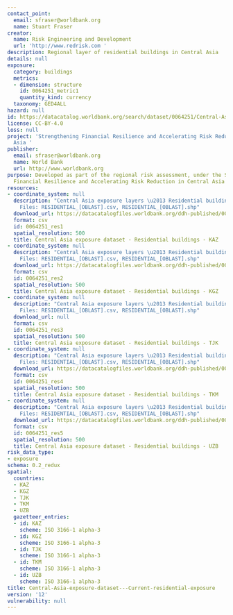 ```yaml
---
contact_point:
  email: sfraser@worldbank.org
  name: Stuart Fraser
creator:
  name: Risk Engineering and Development
  url: 'http://www.redrisk.com '
description: Regional layer of residential buildings in Central Asia
details: null
exposure:
  category: buildings
  metrics:
  - dimension: structure
    id: 0064251_metric1
    quantity_kind: currency
  taxonomy: GED4ALL
hazard: null
id: https://datacatalog.worldbank.org/search/dataset/0064251/Central-Asia-exposure-dataset---Residential-buildings
license: CC-BY-4.0
loss: null
project: 'Strengthening Financial Resilience and Accelerating Risk Reduction in Central
  Asia '
publisher:
  email: sfraser@worldbank.org
  name: World Bank
  url: http://www.worldbank.org
purpose: Developed as part of the regional risk assessment, under the Strengthening
  Financial Resilience and Accelerating Risk Reduction in Central Asia program. (https://www.gfdrr.org/en/program/SFRARR-Central-Asia)
resources:
- coordinate_system: null
  description: "Central Asia exposure layers \u2013 Residential buildings - KAZ\n\
    Files: RESIDENTIAL_[OBLAST].csv, RESIDENTIAL_[OBLAST].shp"
  download_url: https://datacatalogfiles.worldbank.org/ddh-published/0064251/DR0091988/KAZ_residential_exposure.zip?versionId=2023-07-11T15:15:39.6450392Z
  format: csv
  id: 0064251_res1
  spatial_resolution: 500
  title: Central Asia exposure dataset - Residential buildings - KAZ
- coordinate_system: null
  description: "Central Asia exposure layers \u2013 Residential buildings - KGZ\n\
    Files: RESIDENTIAL_[OBLAST].csv, RESIDENTIAL_[OBLAST].shp"
  download_url: https://datacatalogfiles.worldbank.org/ddh-published/0064251/DR0091661/KGZ_residential_exposure.zip?versionId=2023-07-11T15:15:41.4460187Z
  format: csv
  id: 0064251_res2
  spatial_resolution: 500
  title: Central Asia exposure dataset - Residential buildings - KGZ
- coordinate_system: null
  description: "Central Asia exposure layers \u2013 Residential buildings - TJK\n\
    Files: RESIDENTIAL_[OBLAST].csv, RESIDENTIAL_[OBLAST].shp"
  download_url: null
  format: csv
  id: 0064251_res3
  spatial_resolution: 500
  title: Central Asia exposure dataset - Residential buildings - TJK
- coordinate_system: null
  description: "Central Asia exposure layers \u2013 Residential buildings - TKM\n\
    Files: RESIDENTIAL_[OBLAST].csv, RESIDENTIAL_[OBLAST].shp"
  download_url: https://datacatalogfiles.worldbank.org/ddh-published/0064251/DR0091659/TKM_residential_exposure.zip?versionId=2023-07-11T15:15:34.9986705Z
  format: csv
  id: 0064251_res4
  spatial_resolution: 500
  title: Central Asia exposure dataset - Residential buildings - TKM
- coordinate_system: null
  description: "Central Asia exposure layers \u2013 Residential buildings - UZB\n\
    Files: RESIDENTIAL_[OBLAST].csv, RESIDENTIAL_[OBLAST].shp"
  download_url: https://datacatalogfiles.worldbank.org/ddh-published/0064251/DR0091989/UZB_residential_exposure.zip?versionId=2023-07-11T15:15:43.2479984Z
  format: csv
  id: 0064251_res5
  spatial_resolution: 500
  title: Central Asia exposure dataset - Residential buildings - UZB
risk_data_type:
- exposure
schema: 0.2_redux
spatial:
  countries:
  - KAZ
  - KGZ
  - TJK
  - TKM
  - UZB
  gazetteer_entries:
  - id: KAZ
    scheme: ISO 3166-1 alpha-3
  - id: KGZ
    scheme: ISO 3166-1 alpha-3
  - id: TJK
    scheme: ISO 3166-1 alpha-3
  - id: TKM
    scheme: ISO 3166-1 alpha-3
  - id: UZB
    scheme: ISO 3166-1 alpha-3
title: Central-Asia-exposure-dataset---Current-residential-exposure
version: '12'
vulnerability: null
---
```


